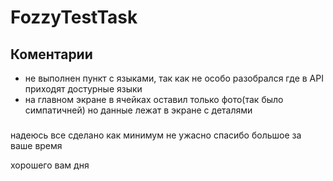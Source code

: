 # FozzyTestTask

## Коментарии

- не выполнен пункт с языками, так как не особо разобрался где в API приходят достурные языки
- на главном экране в ячейках оставил только фото(так было симпатичней) но данные лежат в экране с деталями

###

надеюсь все сделано как минимум не ужасно
спасибо большое за ваше время

хорошего вам дня
